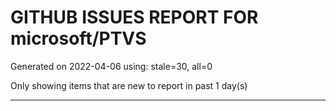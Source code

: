 
# GITHUB ISSUES REPORT FOR microsoft/PTVS


Generated on 2022-04-06 using: stale=30, all=0


Only showing items that are new to report in past 1 day(s)


---
